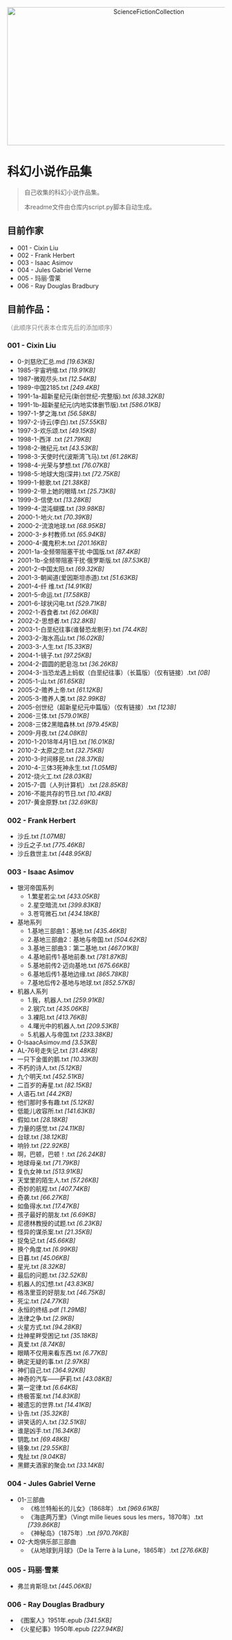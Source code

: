 
<div align="center">
<img src="https://socialify.git.ci/VeejaLiu/ScienceFictionCollection/image?description=1&descriptionEditable=%E7%A7%91%E5%B9%BB%E5%B0%8F%E8%AF%B4%E4%BD%9C%E5%93%81%E9%9B%86&font=Bitter&name=1&owner=1&pattern=Floating%20Cogs&stargazers=1&theme=Dark" alt="ScienceFictionCollection" width="640" height="320" />
</div>

# 科幻小说作品集
> 自己收集的科幻小说作品集。
> 
> 本readme文件由仓库内script.py脚本自动生成。
## 目前作家
- 001 - Cixin Liu
- 002 - Frank Herbert
- 003 - Isaac Asimov
- 004 - Jules Gabriel Verne
- 005 - 玛丽·雪莱
- 006 - Ray Douglas Bradbury


## 目前作品：
<div style="color:gray">
（此顺序只代表本仓库先后的添加顺序）
</div>

### 001 - Cixin Liu
- 0-刘慈欣汇总.md     _[19.63KB]_
- 1985-宇宙坍缩.txt     _[19.91KB]_
- 1987-微观尽头.txt     _[12.54KB]_
- 1989-中国2185.txt     _[249.4KB]_
- 1991-1a-超新星纪元(新创世纪-完整版).txt     _[638.32KB]_
- 1991-1b-超新星纪元(内地实体删节版).txt     _[586.01KB]_
- 1997-1-梦之海.txt     _[56.58KB]_
- 1997-2-诗云(李白).txt     _[57.55KB]_
- 1997-3-欢乐颂.txt     _[49.15KB]_
- 1998-1-西洋 .txt     _[21.79KB]_
- 1998-2-微纪元.txt     _[43.53KB]_
- 1998-3-天使时代(波斯湾飞马).txt     _[61.28KB]_
- 1998-4-光荣与梦想.txt     _[76.07KB]_
- 1998-5-地球大炮(深井).txt     _[72.75KB]_
- 1999-1-鲸歌.txt     _[21.38KB]_
- 1999-2-带上她的眼晴.txt     _[25.73KB]_
- 1999-3-信使.txt     _[13.28KB]_
- 1999-4-混沌蝴蝶.txt     _[39.98KB]_
- 2000-1-地火.txt     _[70.39KB]_
- 2000-2-流浪地球.txt     _[68.95KB]_
- 2000-3-乡村教师.txt     _[65.94KB]_
- 2000-4-魔鬼积木.txt     _[201.16KB]_
- 2001-1a-全频带阻塞干扰·中国版.txt     _[87.4KB]_
- 2001-1b-全频带阻塞干扰·俄罗斯版.txt     _[87.53KB]_
- 2001-2-中国太阳.txt     _[69.32KB]_
- 2001-3-朝闻道(爱因斯坦赤道).txt     _[51.63KB]_
- 2001-4-纤 维.txt     _[14.91KB]_
- 2001-5-命运.txt     _[17.58KB]_
- 2001-6-球状闪电.txt     _[529.71KB]_
- 2002-1-吞食者.txt     _[62.06KB]_
- 2002-2-思想者.txt     _[32.8KB]_
- 2003-1-白垩纪往事(谁替恐龙剔牙).txt     _[74.4KB]_
- 2003-2-海水高山.txt     _[16.02KB]_
- 2003-3-人生.txt     _[15.33KB]_
- 2004-1-镜子.txt     _[97.25KB]_
- 2004-2-圆圆的肥皂泡.txt     _[36.26KB]_
- 2004-3-当恐龙遇上蚂蚁（白垩纪往事）（长篇版）（仅有链接）.txt     _[0B]_
- 2005-1-山.txt     _[61.65KB]_
- 2005-2-赡养上帝.txt     _[61.12KB]_
- 2005-3-赡养人类.txt     _[82.99KB]_
- 2005-创世纪（超新星纪元中篇版）（仅有链接）.txt     _[123B]_
- 2006-三体.txt     _[579.01KB]_
- 2008-三体2黑暗森林.txt     _[979.45KB]_
- 2009-月夜.txt     _[24.08KB]_
- 2010-1-2018年4月1日.txt     _[16.01KB]_
- 2010-2-太原之恋.txt     _[32.75KB]_
- 2010-3-时间移民.txt     _[28.37KB]_
- 2010-4-三体3死神永生.txt     _[1.05MB]_
- 2012-烧火工.txt     _[28.03KB]_
- 2015-7-圆（人列计算机）.txt     _[28.85KB]_
- 2016-不能共存的节日.txt     _[10.4KB]_
- 2017-黄金原野.txt     _[32.69KB]_

### 002 - Frank Herbert
- 沙丘.txt     _[1.07MB]_
- 沙丘之子.txt     _[775.46KB]_
- 沙丘救世主.txt     _[448.95KB]_

### 003 - Isaac Asimov
- 银河帝国系列
  - 1.繁星若尘.txt     _[433.05KB]_
  - 2.星空暗流.txt     _[399.83KB]_
  - 3.苍穹微石.txt     _[434.18KB]_
- 基地系列
  - 1.基地三部曲1：基地.txt     _[435.46KB]_
  - 2.基地三部曲2：基地与帝国.txt     _[504.62KB]_
  - 3.基地三部曲3：第二基地.txt     _[467.01KB]_
  - 4.基地前传1·基地前奏.txt     _[781.87KB]_
  - 5.基地前传2·迈向基地.txt     _[675.66KB]_
  - 6.基地后传1·基地边缘.txt     _[865.78KB]_
  - 7.基地后传2·基地与地球.txt     _[852.57KB]_
- 机器人系列
  - 1.我，机器人.txt     _[259.91KB]_
  - 2.钢穴.txt     _[435.06KB]_
  - 3.裸阳.txt     _[413.76KB]_
  - 4.曙光中的机器人.txt     _[209.53KB]_
  - 5.机器人与帝国.txt     _[233.38KB]_
- 0-IsaacAsimov.md     _[3.53KB]_
- AL-76号走失记.txt     _[31.48KB]_
- 一只下金蛋的鹅.txt     _[10.33KB]_
- 不朽的诗人.txt     _[5.12KB]_
- 九个明天.txt     _[452.51KB]_
- 二百岁的寿星.txt     _[82.15KB]_
- 人语石.txt     _[44.2KB]_
- 他们那时多有趣.txt     _[5.12KB]_
- 低能儿收容所.txt     _[141.63KB]_
- 假如.txt     _[28.18KB]_
- 力量的感觉.txt     _[24.11KB]_
- 台球.txt     _[38.12KB]_
- 响铃.txt     _[22.92KB]_
- 啊，巴顿，巴顿！.txt     _[26.24KB]_
- 地球母亲.txt     _[71.79KB]_
- 复仇女神.txt     _[513.91KB]_
- 天堂里的陌生人.txt     _[57.26KB]_
- 奇妙的航程.txt     _[407.74KB]_
- 奇袭.txt     _[66.27KB]_
- 如鱼得水.txt     _[17.47KB]_
- 孩子最好的朋友.txt     _[6.69KB]_
- 尼德林教授的试题.txt     _[6.23KB]_
- 怪异的谋杀案.txt     _[21.35KB]_
- 捉兔记.txt     _[45.66KB]_
- 换个角度.txt     _[6.99KB]_
- 日暮.txt     _[45.06KB]_
- 星光.txt     _[8.32KB]_
- 最后的问题.txt     _[32.52KB]_
- 机器人的幻想.txt     _[43.83KB]_
- 格洛里亚的好朋友.txt     _[46.75KB]_
- 死尘.txt     _[24.77KB]_
- 永恒的终结.pdf     _[1.29MB]_
- 法律之争.txt     _[2.9KB]_
- 火星方式.txt     _[94.28KB]_
- 灶神星畔受困记.txt     _[35.18KB]_
- 真爱.txt     _[8.74KB]_
- 眼睛不仅用来看东西.txt     _[6.77KB]_
- 确定无疑的事.txt     _[2.97KB]_
- 神们自己.txt     _[364.92KB]_
- 神奇的汽车——萨莉.txt     _[43.08KB]_
- 第一定律.txt     _[6.64KB]_
- 终极答案.txt     _[14.83KB]_
- 被遗忘的世界.txt     _[14.41KB]_
- 讣告.txt     _[35.32KB]_
- 讲笑话的人.txt     _[32.51KB]_
- 谁是凶手.txt     _[16.34KB]_
- 钥匙.txt     _[69.48KB]_
- 镜象.txt     _[29.55KB]_
- 鬼扯.txt     _[9.04KB]_
- 黑鳏夫酒家的聚会.txt     _[33.14KB]_

### 004 - Jules Gabriel Verne
- 01-三部曲
  - 《格兰特船长的儿女》（1868年）.txt     _[969.61KB]_
  - 《海底两万里》（Vingt mille lieues sous les mers，1870年）.txt     _[739.86KB]_
  - 《神秘岛》（1875年）.txt     _[970.76KB]_
- 02-大炮俱乐部三部曲
  - 《从地球到月球》（De la Terre à la Lune，1865年）.txt     _[276.6KB]_

### 005 - 玛丽·雪莱
- 弗兰肯斯坦.txt     _[445.06KB]_

### 006 - Ray Douglas Bradbury
- 《图案人》1951年.epub     _[341.5KB]_
- 《火星纪事》1950年.epub     _[227.94KB]_

